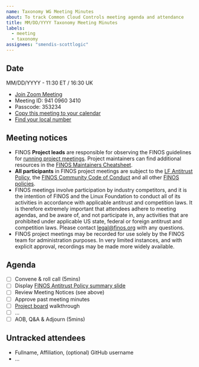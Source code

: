 ```yaml
---
name: Taxonomy WG Meeting Minutes
about: To track Common Cloud Controls meeting agenda and attendance
title: MM/DD/YYYY Taxonomy Meeting Minutes
labels:
  - meeting
  - taxonomy
assignees: "smendis-scottlogic"
---
```


## Date

MM/DD/YYYY - 11:30 ET / 16:30 UK

- [Join Zoom Meeting](https://zoom.us/j/994109603410)
- Meeting ID: 941 0960 3410
- Passcode: 353234
- [Copy this meeting to your calendar](https://calendar.finos.org/)
- [Find your local number](https://zoom.us/u/ab9zAHYy5T)

## Meeting notices

- FINOS **Project leads** are responsible for observing the FINOS guidelines for [running project meetings](https://community.finos.org/docs/governance/meeting-procedures/). Project maintainers can find additional resources in the [FINOS Maintainers Cheatsheet](https://community.finos.org/docs/finos-maintainers-cheatsheet).
- **All participants** in FINOS project meetings are subject to the [LF Antitrust Policy](https://www.linuxfoundation.org/antitrust-policy/), the [FINOS Community Code of Conduct](https://community.finos.org/docs/governance/code-of-conduct) and all other [FINOS policies](https://community.finos.org/docs/governance/#policies).
- FINOS meetings involve participation by industry competitors, and it is the intention of FINOS and the Linux Foundation to conduct all of its activities in accordance with applicable antitrust and competition laws. It is therefore extremely important that attendees adhere to meeting agendas, and be aware of, and not participate in, any activities that are prohibited under applicable US state, federal or foreign antitrust and competition laws. Please contact legal@finos.org with any questions.
- FINOS project meetings may be recorded for use solely by the FINOS team for administration purposes. In very limited instances, and with explicit approval, recordings may be made more widely available.

## Agenda

- [ ] Convene & roll call (5mins)
- [ ] Display [FINOS Antitrust Policy summary slide](https://community.finos.org/Compliance-Slides/Antitrust-Compliance-Slide.pdf)
- [ ] Review Meeting Notices (see above)
- [ ] Approve past meeting minutes
- [ ] [Project board](https://github.com/orgs/finos/projects/78/views/2) walkthrough
- [ ] ...
- [ ] AOB, Q&A & Adjourn (5mins)

## Untracked attendees

- Fullname, Affiliation, (optional) GitHub username
- ...
